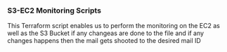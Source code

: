 ### S3-EC2 Monitoring Scripts 

This Terraform script enables us to perform the monitoring on the EC2 as well as the S3 Bucket if any changeas are done to the file and if any changes happens then the mail gets shooted to the desired mail ID